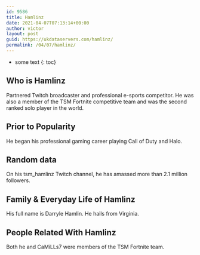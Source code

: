 ```yaml
---
id: 9586
title: Hamlinz
date: 2021-04-07T07:13:14+00:00
author: victor
layout: post
guid: https://ukdataservers.com/hamlinz/
permalink: /04/07/hamlinz/
---
```


* some text
{: toc}


## Who is Hamlinz



Partnered Twitch broadcaster and professional e-sports competitor. He was also a member of the TSM Fortnite competitive team and was the second ranked solo player in the world. 

                
                
                
## Prior to Popularity



He began his professional gaming career playing Call of Duty and Halo.

                
                
                
## Random data



On his tsm_hamlinz Twitch channel, he has amassed more than 2.1 million followers.

                
                
                
## Family & Everyday Life of Hamlinz



His full name is Darryle Hamlin. He hails from Virginia.

                
                
                
## People Related With Hamlinz



Both he and CaMiLLs7 were members of the TSM Fortnite team. 

                
              
            
          
          
          
